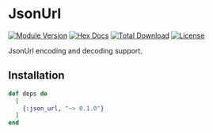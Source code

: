 # JsonUrl

[![Module Version](https://img.shields.io/hexpm/v/json_url.svg)](https://hex.pm/packages/json_url) [![Hex Docs](https://img.shields.io/badge/hex-docs-lightgreen.svg)](https://hexdocs.pm/json_url/) [![Total Download](https://img.shields.io/hexpm/dt/json_url.svg)](https://hex.pm/packages/json_url) [![License](https://img.shields.io/hexpm/l/json_url.svg)](https://github.com/ausimian/json_url/blob/master/LICENSE.md)

JsonUrl encoding and decoding support.

## Installation

```elixir
def deps do
  [
    {:json_url, "~> 0.1.0"}
  ]
end
```
